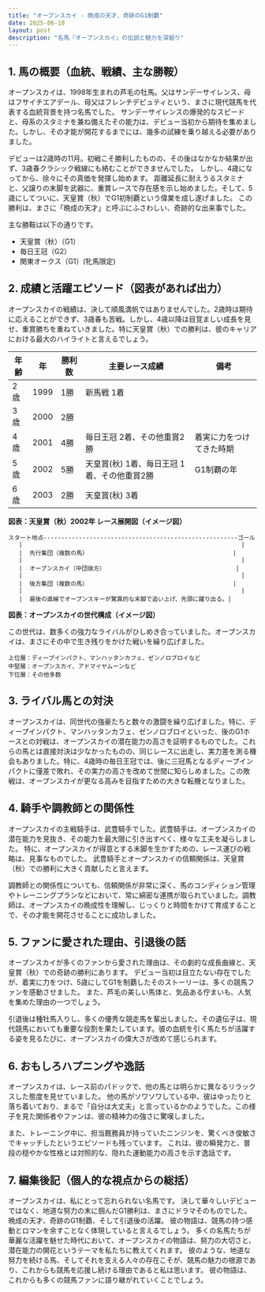 ```yaml
---
title: "オープンスカイ - 晩成の天才、奇跡のG1制覇"
date: 2025-06-18
layout: post
description: "名馬『オープンスカイ』の伝説と魅力を深堀り"
---
```


## 1. 馬の概要（血統、戦績、主な勝鞍）

オープンスカイは、1998年生まれの芦毛の牡馬。父はサンデーサイレンス、母はフサイチエアデール、母父はフレンチデピュティという、まさに現代競馬を代表する血統背景を持つ名馬でした。  サンデーサイレンスの爆発的なスピードと、母系のスタミナを兼ね備えたその能力は、デビュー当初から期待を集めました。しかし、その才能が開花するまでには、幾多の試練を乗り越える必要がありました。

デビューは2歳時の11月。初戦こそ勝利したものの、その後はなかなか結果が出ず、3歳春クラシック戦線にも絡むことができませんでした。  しかし、4歳になってから、徐々にその真価を発揮し始めます。  距離延長に耐えうるスタミナと、父譲りの末脚を武器に、重賞レースで存在感を示し始めました。そして、5歳にしてついに、天皇賞（秋）でG1初制覇という偉業を成し遂げました。  この勝利は、まさに「晩成の天才」と呼ぶにふさわしい、奇跡的な出来事でした。

主な勝鞍は以下の通りです。

* 天皇賞（秋）（G1）
* 毎日王冠（G2）
* 関東オークス（G1）(牝馬限定)


## 2. 成績と活躍エピソード（図表があれば出力）

オープンスカイの戦績は、決して順風満帆ではありませんでした。2歳時は期待に応えることができず、3歳春も苦戦。しかし、4歳以降は目覚ましい成長を見せ、重賞勝ちを重ねていきました。特に天皇賞（秋）での勝利は、彼のキャリアにおける最大のハイライトと言えるでしょう。

| 年齢 | 年 | 勝利数 | 主要レース成績 | 備考 |
|---|---|---|---|---|
| 2歳 | 1999 | 1勝 | 新馬戦 1着 |  |
| 3歳 | 2000 | 2勝 |  |  |
| 4歳 | 2001 | 4勝 | 毎日王冠 2着、その他重賞2勝 | 着実に力をつけてきた時期 |
| 5歳 | 2002 | 5勝 | 天皇賞(秋) 1着、毎日王冠 1着、その他重賞2勝 | G1制覇の年 |
| 6歳 | 2003 | 2勝 | 天皇賞(秋) 3着 |  |


**図表：天皇賞（秋）2002年 レース展開図（イメージ図）**

```
スタート地点-------------------------------------------------------ゴール
   |                                                              |
   |  先行集団（複数の馬）                                         |
   |                                                              |
   |  オープンスカイ（中団後方）                                     |
   |                                                              |
   |  後方集団（複数の馬）                                         |
   |                                                              |
   |  最後の直線でオープンスキーが驚異的な末脚で追い上げ、先頭に躍り出る。|
```

**図表：オープンスカイの世代構成（イメージ図）**

この世代は、数多くの強力なライバルがひしめき合っていました。オープンスカイは、まさにその中で生き残りをかけた戦いを繰り広げました。

```
上位層：ディープインパクト、マンハッタンカフェ、ゼンノロブロイなど
中堅層：オープンスカイ、アドマイヤムーンなど
下位層：その他多数
```


## 3. ライバル馬との対決

オープンスカイは、同世代の強豪たちと数々の激闘を繰り広げました。特に、ディープインパクト、マンハッタンカフェ、ゼンノロブロイといった、後のG1ホースとの対戦は、オープンスカイの潜在能力の高さを証明するものでした。これらの馬とは直接対決は少なかったものの、同じレースに出走し、実力差を測る機会もありました。特に、4歳時の毎日王冠では、後に三冠馬となるディープインパクトに僅差で敗れ、その実力の高さを改めて世間に知らしめました。この敗戦は、オープンスカイが更なる高みを目指すための大きな転機となりました。


## 4. 騎手や調教師との関係性

オープンスカイの主戦騎手は、武豊騎手でした。武豊騎手は、オープンスカイの潜在能力を見抜き、その能力を最大限に引き出すべく、様々な工夫を凝らしました。  特に、オープンスカイが得意とする末脚を生かすための、レース運びの戦略は、見事なものでした。  武豊騎手とオープンスカイの信頼関係は、天皇賞（秋）での勝利に大きく貢献したと言えます。

調教師との関係性についても、信頼関係が非常に深く、馬のコンディション管理やトレーニングプランなどにおいて、常に綿密な連携が取られていました。調教師は、オープンスカイの晩成性を理解し、じっくりと時間をかけて育成することで、その才能を開花させることに成功しました。


## 5. ファンに愛された理由、引退後の話

オープンスカイが多くのファンから愛された理由は、その劇的な成長曲線と、天皇賞（秋）での奇跡の勝利にあります。  デビュー当初は目立たない存在でしたが、着実に力をつけ、5歳にしてG1を制覇したそのストーリーは、多くの競馬ファンを感動させました。  また、芦毛の美しい馬体と、気品ある佇まいも、人気を集めた理由の一つでしょう。

引退後は種牡馬入りし、多くの優秀な競走馬を輩出しました。その遺伝子は、現代競馬においても重要な役割を果たしています。彼の血統を引く馬たちが活躍する姿を見るたびに、オープンスカイの偉大さが改めて感じられます。


## 6. おもしろハプニングや逸話

オープンスカイは、レース前のパドックで、他の馬とは明らかに異なるリラックスした態度を見せていました。  他の馬がソワソワしている中、彼はゆったりと落ち着いており、まるで「自分は大丈夫」と言っているかのようでした。この様子を見た関係者やファンは、彼の精神力の強さに驚嘆しました。


また、トレーニング中に、担当厩務員が持っていたニンジンを、驚くべき俊敏さでキャッチしたというエピソードも残っています。  これは、彼の瞬発力と、普段の穏やかな性格とは対照的な、隠れた運動能力の高さを示す逸話です。


## 7. 編集後記（個人的な視点からの総括）

オープンスカイは、私にとって忘れられない名馬です。  決して華々しいデビューではなく、地道な努力の末に掴んだG1勝利は、まさにドラマそのものでした。  晩成の天才、奇跡のG1制覇、そして引退後の活躍。  彼の物語は、競馬の持つ感動とロマンを余すことなく体現していると言えるでしょう。  多くの名馬たちが華麗な活躍を魅せた時代において、オープンスカイの物語は、努力の大切さと、潜在能力の開花というテーマを私たちに教えてくれます。  彼のような、地道な努力を続ける馬、そしてそれを支える人々の存在こそが、競馬の魅力の根源であり、これからも競馬を応援し続ける理由であると私は思います。  彼の物語は、これからも多くの競馬ファンに語り継がれていくことでしょう。

